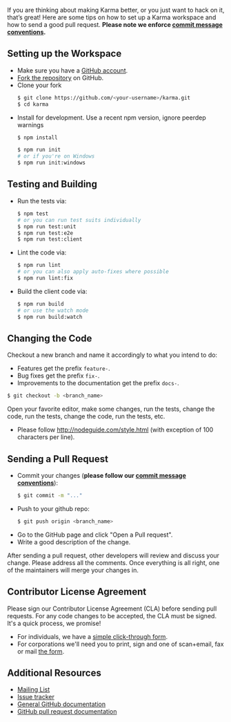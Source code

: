 <!---
TODO:
- add more info about updating PR
  - rebasing/squashing changes
  - making sure Travis is green
- how to run tests on sauce labs
- how to set up plugins
-->

If you are thinking about making Karma better, or you just want to hack on it, that’s great!
Here are some tips on how to set up a Karma workspace and how to send a good pull request.
**Please note we enforce [commit message conventions].**

## Setting up the Workspace

* Make sure you have a [GitHub account](https://github.com/signup/free).
* [Fork the repository] on GitHub.
* Clone your fork
  ```bash
  $ git clone https://github.com/<your-username>/karma.git
  $ cd karma
  ```
* Install for development. Use a recent npm version, ignore peerdep warnings
  ```bash
  $ npm install
  
  $ npm run init
  # or if you're on Windows
  $ npm run init:windows
  ```

## Testing and Building
- Run the tests via:
  ```bash
  $ npm test
  # or you can run test suits individually
  $ npm run test:unit
  $ npm run test:e2e
  $ npm run test:client
  ```

- Lint the code via:
  ```bash
  $ npm run lint
  # or you can also apply auto-fixes where possible
  $ npm run lint:fix
  ```

- Build the client code via:
  ```bash
  $ npm run build
  # or use the watch mode
  $ npm run build:watch
  ```

## Changing the Code
Checkout a new branch and name it accordingly to what you intend to do:
- Features get the prefix `feature-`.
- Bug fixes get the prefix `fix-`.
- Improvements to the documentation get the prefix `docs-`.
```bash
$ git checkout -b <branch_name>
```

Open your favorite editor, make some changes, run the tests, change the code, run the tests,
change the code, run the tests, etc.

- Please follow http://nodeguide.com/style.html (with exception of 100 characters per line).


## Sending a Pull Request

- Commit your changes (**please follow our [commit message conventions]**):
  ```bash
  $ git commit -m "..."
  ```
- Push to your github repo:
  ```bash
  $ git push origin <branch_name>
  ```
- Go to the GitHub page and click "Open a Pull request".
- Write a good description of the change.

After sending a pull request, other developers will review and discuss your change.
Please address all the comments. Once everything is all right, one of the maintainers will merge
your changes in.


## Contributor License Agreement
Please sign our Contributor License Agreement (CLA) before sending pull requests.
For any code changes to be accepted, the CLA must be signed. It's a quick process, we promise!
- For individuals, we have a [simple click-through form].
- For corporations we'll need you to print, sign and one of scan+email, fax or mail [the form].

## Additional Resources

- [Mailing List](https://groups.google.com/forum/#!forum/karma-users)
- [Issue tracker](https://github.com/karma-runner/karma/issues)
- [General GitHub documentation](http://help.github.com/)
- [GitHub pull request documentation](http://help.github.com/send-pull-requests/)

[commit message conventions]: git-commit-msg.html
[simple click-through form]: http://code.google.com/legal/individual-cla-v1.0.html
[the form]: http://code.google.com/legal/corporate-cla-v1.0.html
[Fork the repository]: https://github.com/karma-runner/karma/fork
